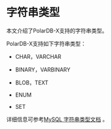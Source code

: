 字符串类型 
==========================

本文介绍了PolarDB-X支持的字符串类型。

PolarDB-X支持如下字符串类型：

* CHAR，VARCHAR

* BINARY，VARBINARY

* BLOB，TEXT

* ENUM

* SET




详细信息可参考[MySQL 字符串类型文档](https://dev.mysql.com/doc/refman/5.7/en/string-types.html) 。
